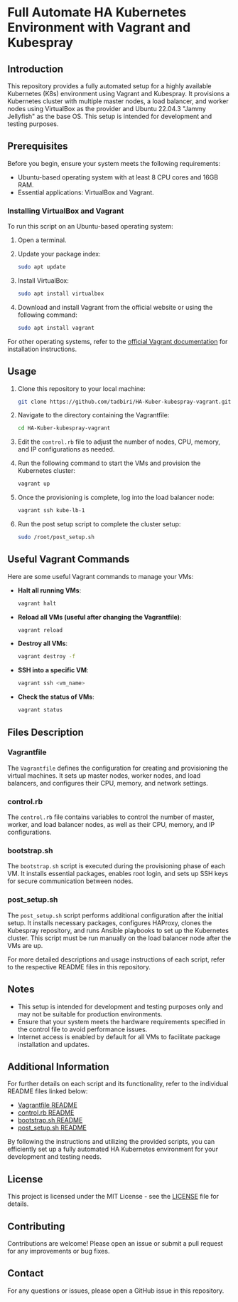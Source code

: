 # Full Automate HA Kubernetes Environment with Vagrant and Kubespray

## Introduction

This repository provides a fully automated setup for a highly available Kubernetes (K8s) environment using Vagrant and Kubespray. It provisions a Kubernetes cluster with multiple master nodes, a load balancer, and worker nodes using VirtualBox as the provider and Ubuntu 22.04.3 "Jammy Jellyfish" as the base OS. This setup is intended for development and testing purposes.

## Prerequisites

Before you begin, ensure your system meets the following requirements:

- Ubuntu-based operating system with at least 8 CPU cores and 16GB RAM.
- Essential applications: VirtualBox and Vagrant.

### Installing VirtualBox and Vagrant

To run this script on an Ubuntu-based operating system:

1. Open a terminal.
2. Update your package index:

    ```bash
    sudo apt update
    ```

3. Install VirtualBox:

    ```bash
    sudo apt install virtualbox
    ```

4. Download and install Vagrant from the official website or using the following command:

    ```bash
    sudo apt install vagrant
    ```

For other operating systems, refer to the [official Vagrant documentation](https://www.vagrantup.com/docs/installation) for installation instructions.

## Usage

1. Clone this repository to your local machine:

    ```bash
    git clone https://github.com/tadbiri/HA-Kuber-kubespray-vagrant.git
    ```

2. Navigate to the directory containing the Vagrantfile:

    ```bash
    cd HA-Kuber-kubespray-vagrant
    ```

3. Edit the `control.rb` file to adjust the number of nodes, CPU, memory, and IP configurations as needed.

4. Run the following command to start the VMs and provision the Kubernetes cluster:

    ```bash
    vagrant up
    ```

5. Once the provisioning is complete, log into the load balancer node:

    ```bash
    vagrant ssh kube-lb-1
    ```

6. Run the post setup script to complete the cluster setup:

    ```bash
    sudo /root/post_setup.sh
    ```
## Useful Vagrant Commands

Here are some useful Vagrant commands to manage your VMs:

- **Halt all running VMs**:

    ```bash
    vagrant halt
    ```

- **Reload all VMs (useful after changing the Vagrantfile)**:

    ```bash
    vagrant reload
    ```

- **Destroy all VMs**:

    ```bash
    vagrant destroy -f
    ```

- **SSH into a specific VM**:

    ```bash
    vagrant ssh <vm_name>
    ```

- **Check the status of VMs**:

    ```bash
    vagrant status
    ```

## Files Description

### Vagrantfile

The `Vagrantfile` defines the configuration for creating and provisioning the virtual machines. It sets up master nodes, worker nodes, and load balancers, and configures their CPU, memory, and network settings.

### control.rb

The `control.rb` file contains variables to control the number of master, worker, and load balancer nodes, as well as their CPU, memory, and IP configurations.

### bootstrap.sh

The `bootstrap.sh` script is executed during the provisioning phase of each VM. It installs essential packages, enables root login, and sets up SSH keys for secure communication between nodes.

### post_setup.sh

The `post_setup.sh` script performs additional configuration after the initial setup. It installs necessary packages, configures HAProxy, clones the Kubespray repository, and runs Ansible playbooks to set up the Kubernetes cluster. This script must be run manually on the load balancer node after the VMs are up.

For more detailed descriptions and usage instructions of each script, refer to the respective README files in this repository.

## Notes

- This setup is intended for development and testing purposes only and may not be suitable for production environments.
- Ensure that your system meets the hardware requirements specified in the control file to avoid performance issues.
- Internet access is enabled by default for all VMs to facilitate package installation and updates.

## Additional Information

For further details on each script and its functionality, refer to the individual README files linked below:

- [Vagrantfile README](./Vagrantfile)
- [control.rb README](./control.rb)
- [bootstrap.sh README](./bootstrap.sh)
- [post_setup.sh README](./post_setup.sh)

By following the instructions and utilizing the provided scripts, you can efficiently set up a fully automated HA Kubernetes environment for your development and testing needs.

## License

This project is licensed under the MIT License - see the [LICENSE](LICENSE) file for details.

## Contributing

Contributions are welcome! Please open an issue or submit a pull request for any improvements or bug fixes.

## Contact

For any questions or issues, please open a GitHub issue in this repository.

